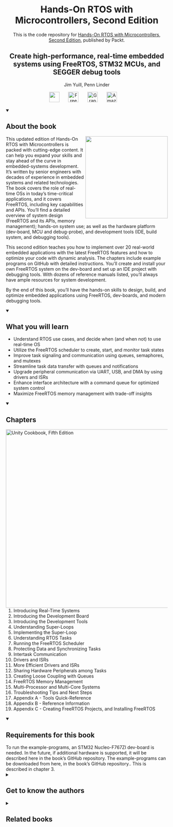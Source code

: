 <h1 align="center">
Hands-On RTOS with Microcontrollers, Second Edition</h1>
<p align="center">This is the code repository for <a href ="https://www.packtpub.com/en-us/product/hands-on-rtos-with-microcontrollers-9781803243047"> Hands-On RTOS with Microcontrollers, Second Edition</a>, published by Packt.
</p>

<h2 align="center">
Create high-performance, real-time embedded systems using FreeRTOS, STM32 MCUs, and SEGGER debug tools
</h2>
<p align="center">
Jim Yuill, Penn Linder</p>

<p align="center">
   <a href="https://packt.link/embeddedsystems" alt="Discord" title="Learn more on the Discord server"><img width="32px" src="https://cliply.co/wp-content/uploads/2021/08/372108630_DISCORD_LOGO_400.gif"/></a>
  &#8287;&#8287;&#8287;&#8287;&#8287;
  <a href="https://packt.link/free-ebook/9781803237725"><img width="32px" alt="Free PDF" title="Free PDF" src="https://cdn-icons-png.flaticon.com/512/4726/4726010.png"/></a>
 &#8287;&#8287;&#8287;&#8287;&#8287;
  <a href="https://packt.link/gbp/9781803237725"><img width="32px" alt="Graphic Bundle" title="Graphic Bundle" src="https://cdn-icons-png.flaticon.com/512/2659/2659360.png"/></a>
  &#8287;&#8287;&#8287;&#8287;&#8287;
   <a href="https://www.amazon.com/Hands-RTOS-Microcontrollers-high-performance-real-time/dp/1803237724"><img width="32px" alt="Amazon" title="Get your copy" src="https://cdn-icons-png.flaticon.com/512/15466/15466027.png"/></a>
  &#8287;&#8287;&#8287;&#8287;&#8287;
</p>
<details open> 
  <summary><h2>About the book</summary>
<a href="https://www.packtpub.com/product/unity-cookbook-fifth-edition/9781805123026">
<img src="https://content.packt.com/B18584/cover_image_small.jpg"  height="256px" align="right">
</a>

This updated edition of Hands-On RTOS with Microcontrollers is packed with cutting-edge content. It can help you expand your skills and stay ahead of the curve in embedded-systems development. It’s written by senior engineers with decades of experience in embedded systems and related technologies. The book covers the role of real-time OSs in today’s time-critical applications, and it covers FreeRTOS, including key capabilities and APIs. You’ll find a detailed overview of system design (FreeRTOS and its APIs, memory management);  hands-on system use; as well as the hardware platform (dev-board, MCU and debug-probe), and development tools (IDE, build system, and debugging tools).

This second edition teaches you how to implement over 20 real-world embedded applications with the latest FreeRTOS features and how to optimize your code with dynamic analysis. The chapters include example programs on GitHub with detailed instructions. You’ll create and install your own FreeRTOS system on the dev-board and set up an IDE project with debugging tools. With dozens of reference manuals listed, you’ll always have ample resources for system development.

By the end of this book, you’ll have the hands-on skills to design, build, and optimize embedded applications using FreeRTOS, dev-boards, and modern debugging tools.</details>
<details open> 
  <summary><h2>What you will learn</summary>
<ul>

<li>Understand RTOS use cases, and decide when (and when not) to use real-time OS</li>

<li>Utilize the FreeRTOS scheduler to create, start, and monitor task states</li>

<li>Improve task signaling and communication using queues, semaphores, and mutexes</li>

<li>Streamline task data transfer with queues and notifications</li>

<li>Upgrade peripheral communication via UART, USB, and DMA by using drivers and ISRs</li>

<li>Enhance interface architecture with a command queue for optimized system control</li>

<li>Maximize FreeRTOS memory management with trade-off insights</li>

</ul>

  </details>

<details open> 
  <summary><h2>Chapters</summary>
     <img src="https://cliply.co/wp-content/uploads/2020/02/372002150_DOCUMENTS_400px.gif" alt="Unity Cookbook, Fifth Edition" height="556px" align="right">
<ol>

  <li>Introducing Real-Time Systems</li>

  <li>Introducing the Development Board</li>

  <li>Introducing the Development Tools</li>

  <li>Understanding Super-Loops</li>

  <li>Implementing the Super-Loop</li>

  <li>Understanding RTOS Tasks</li>

  <li>Running the FreeRTOS Scheduler</li>

  <li> Protecting Data and Synchronizing Tasks</li>

  <li>Intertask Communication</li>

  <li>Drivers and ISRs</li>

  <li>More Efficient Drivers and ISRs</li>

  <li>Sharing Hardware Peripherals among Tasks</li>

  <li>Creating Loose Coupling with Queues</li>

  <li>FreeRTOS Memory Management</li>

  <li>Multi-Processor and Multi-Core Systems</li>

  <li>Troubleshooting Tips and Next Steps</li>

  <li>Appendix A - Tools Quick-Reference </li>

  <li>Appendix B - Reference Information</li>

  <li>Appendix C - Creating FreeRTOS Projects, and Installing FreeRTOS</li>

</ol>

</details>


<details open> 
  <summary><h2>Requirements for this book</summary>
To run the example-programs, an STM32 Nucleo-F767ZI dev-board is needed. In the future, if additional hardware is supported, it will be described here in the book’s GitHub repository. The example-programs can be downloaded from here, in the book’s GitHub repository.. This is described in chapter 3.
  </details>
    


<details> 
  <summary><h2>Get to know the authors</h2></summary>

_Jim Yuill_ Jim Yuill is a senior computer-systems engineer, with 30 years of experience. He has worked in operating-systems development, cyber-security R&D, network systems-programming, and university teaching. He has a PhD in computer science, with a thesis in cyber security, which is highly cited.

_Penn Linder_ Penn Linder is a Senior Electrical Engineer at IVEK Corporation, a manufacturer of industrial pumps and controllers. He has had a passion for embedded systems since taking his first embedded controllers' class at Penn State University in 1995. He followed his passion by working for various companies that allowed him to design both hardware and software for products using embedded systems. Some of the products he has worked on include lighting controls, medical devices, and industrial automation equipment. His early years were spent cranking out bare-metal assembly code for 8-bit MCUs. In his later years, he wrote software using C and FreeRTOS for 32-bit ARM Cortex-M processors.



</details>
<details> 
  <summary><h2>Related books</h2></summary>
<ul>

  <li><a href="https://www.packtpub.com/en-us/product/c-in-embedded-systems-first-edition-9781835881149">C++ in Embedded Systems, First Edition</a></li>

  <li><a href="https://www.packtpub.com/en-us/product/mastering-embedded-linux-development-fourth-edition-9781803232591">Mastering Embedded Linux Development, Fourth Edition</a></li>
 
</ul>

</details>



